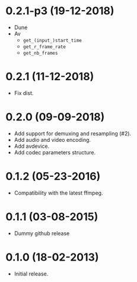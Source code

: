 0.2.1-p3 (19-12-2018)
=====
* Dune
* Av
  - `get_(input_)start_time`
  - `get_r_frame_rate`
  - `get_nb_frames`


0.2.1 (11-12-2018)
=====
* Fix dist.

0.2.0 (09-09-2018)
=====
* Add support for demuxing and resampling (#2).
* Add audio and video encoding.
* Add avdevice.
* Add codec parameters structure.

0.1.2 (05-23-2016)
=====
* Compatibility with the latest ffmpeg.

0.1.1 (03-08-2015)
=====
* Dummy github release

0.1.0 (18-02-2013)
=====
* Initial release.
